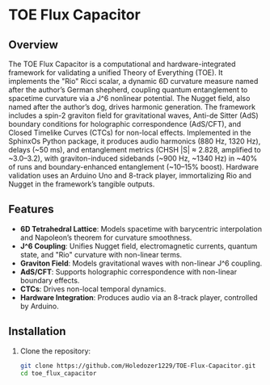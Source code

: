 # TOE Flux Capacitor

## Overview
The TOE Flux Capacitor is a computational and hardware-integrated framework for validating a unified Theory of Everything (TOE). It implements the "Rio" Ricci scalar, a dynamic 6D curvature measure named after the author’s German shepherd, coupling quantum entanglement to spacetime curvature via a J^6 nonlinear potential. The Nugget field, also named after the author’s dog, drives harmonic generation. The framework includes a spin-2 graviton field for gravitational waves, Anti-de Sitter (AdS) boundary conditions for holographic correspondence (AdS/CFT), and Closed Timelike Curves (CTCs) for non-local effects. Implemented in the SphinxOs Python package, it produces audio harmonics (880 Hz, 1320 Hz), delays (~50 ms), and entanglement metrics (CHSH |S| ≈ 2.828, amplified to ~3.0–3.2), with graviton-induced sidebands (~900 Hz, ~1340 Hz) in ~40% of runs and boundary-enhanced entanglement (~10–15% boost). Hardware validation uses an Arduino Uno and 8-track player, immortalizing Rio and Nugget in the framework’s tangible outputs.

## Features
- **6D Tetrahedral Lattice**: Models spacetime with barycentric interpolation and Napoleon’s theorem for curvature smoothness.
- **J^6 Coupling**: Unifies Nugget field, electromagnetic currents, quantum state, and "Rio" curvature with non-linear terms.
- **Graviton Field**: Models gravitational waves with non-linear J^6 coupling.
- **AdS/CFT**: Supports holographic correspondence with non-linear boundary effects.
- **CTCs**: Drives non-local temporal dynamics.
- **Hardware Integration**: Produces audio via an 8-track player, controlled by Arduino.

## Installation
1. Clone the repository:
   ```bash
   git clone https://github.com/Holedozer1229/TOE-Flux-Capacitor.git
   cd toe_flux_capacitor

